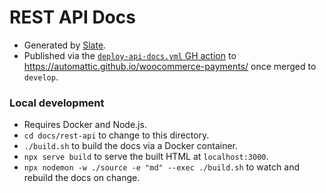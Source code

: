 # REST API Docs

-   Generated by [Slate](https://github.com/slatedocs/slate).
-   Published via the [`deploy-api-docs.yml` GH action](https://github.com/Automattic/woocommerce-payments/actions/workflows/deploy-api-docs.yml) to https://automattic.github.io/woocommerce-payments/ once merged to `develop`.

### Local development

-   Requires Docker and Node.js.
-   `cd docs/rest-api` to change to this directory.
-   `./build.sh` to build the docs via a Docker container.
-   `npx serve build` to serve the built HTML at `localhost:3000`.
-   `npx nodemon -w ./source -e "md" --exec ./build.sh` to watch and rebuild the docs on change.
